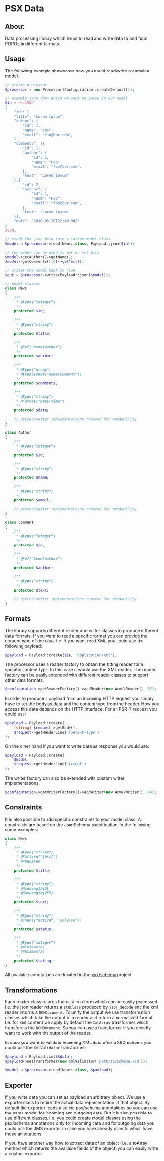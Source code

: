 PSX Data
===

## About

Data processing library which helps to read and write data to and from POPOs
in different formats.

## Usage

The following example showcases how you could read/write a complex model.

```php
// create processor
$processor = new Processor(Configuration::createDefault());

// example json data which we want to parse in our model
$in = <<<JSON
{
    "id": 1,
    "title": "Lorem ipsum",
    "author": {
        "id": 1,
        "name": "Foo",
        "email": "foo@bar.com",
    },
    "comments": [{
        "id": 1,
        "author": {
            "id": 1,
            "name": "Foo",
            "email": "foo@bar.com",
        },
        "text": "Lorem ipsum"
    },{
        "id": 2,
        "author": {
            "id": 1,
            "name": "Foo",
            "email": "foo@bar.com",
        },
        "text": "Lorem ipsum"
    }],
    "date": "2016-03-28T22:40:00Z"
}
JSON;

// reads the json data into a custom model class
$model = $processor->read(News::class, Payload::json($in));

// the model can be used to get or set data
$model->getAuthor()->getName();
$model->getComments()[0]->getText();

// writes the model back to json
$out = $processor->write(Payload::json($model));

// model classes
class News
{
    /**
     * @Type("integer")
     */
    protected $id;

    /**
     * @Type("string")
     */
    protected $title;

    /**
     * @Ref("Acme\Author")
     */
    protected $author;

    /**
     * @Type("array")
     * @Items(@Ref("Acme\Comment"))
     */
    protected $comments;

    /**
     * @Type("string")
     * @Format("date-time")
     */
    protected $date;

    // getter/setter implementations removed for readability
}

class Author
{
    /**
     * @Type("integer")
     */
    protected $id;

    /**
     * @Type("string")
     */
    protected $name;

    /**
     * @Type("string")
     */
    protected $email;

    // getter/setter implementations removed for readability
}

class Comment
{
    /**
     * @Type("integer")
     */
    protected $id;

    /**
     * @Ref("Acme\Author")
     */
    protected $author;

    /**
     * @Type("string")
     */
    protected $text;

    // getter/setter implementations removed for readability
}


```

## Formats

The library supports different reader and writer classes to produce different
data formats. If you want to read a specific format you can provide the content
type of the data. I.e. if you want read XML you could use the following
payload:

```php
$payload = Payload::create($in, 'application/xml');
```

The processor uses a reader factory to obtain the fitting reader for a specific
content type. In this case it would use the XML reader. The reader factory can
be easily extended with different reader classes to support other data formats.

```php
$configuration->getReaderFactory()->addReader(new Acme\Reader(), 32);
```

In order to produce a payload from an incoming HTTP request you simply have to
set the body as data and the content type from the header. How you access this
data depends on the HTTP interface. For an PSR-7 request you could use:

```php
$payload = Payload::create(
    (string) $request->getBody(),
    $request->getHeaderLine('Content-Type')
);
```

On the other hand if you want to write data as response you would use:

```php
$payload = Payload::create(
    $model,
    $request->getHeaderLine('Accept')
);
```

The writer factory can also be extended with custom writer implementations.

```php
$configuration->getWriterFactory()->addWriter(new Acme\Writer(), 64);
```

## Constraints

It is also possible to add specific constraints to your model class. All
constraints are based on the JsonSchema specification. In the following some
examples:

```php
class News
{
    /**
     * @Type("string")
     * @Pattern("[A-z]")
     * @Required
     */
    protected $title;

    /**
     * @Type("string")
     * @MinLength(3)
     * @MaxLength(255)
     */
    protected $text;

    /**
     * @Type("string")
     * @Enum({"active", "deleted"})
     */
    protected $status;

    /**
     * @Type("integer")
     * @Minimum(0)
     * @Maximum(5)
     */
    protected $rating;
}
```

All available annotations are located in the [psx/schema](https://github.com/apioo/psx-schema)
project.

## Transformations

Each reader class returns the data in a form which can be easily processed. I.e.
the json reader returns a `stdClass` produced by `json_decode` and the xml
reader returns a `DOMDocument`. To unify the output we use transformation
classes which take the output of a reader and return a normalized format. I.e.
for xml content we apply by default the `XmlArray` transformer which transforms
the `DOMDocument`. So you can use a transformer if you directly want to work
with the output of the reader.

In case you want to validate incoming XML data after a XSD schema you could use
the `XmlValidator` transformer:

```php
$payload = Payload::xml($data);
$payload->setTransformer(new XmlValidator('path/to/schema.xsd'));

$model = $processor->read(News::class, $payload);

```

## Exporter

If you write data you can set as payload an arbitrary object. We use a exporter
class to return the actual data representation of that object. By default the
exporter reads also the psx/schema annotations so you can use the same model for
incoming and outgoing data. But it is also possible to use different classes.
I.e. you could create model classes using the psx/schema annotations only for
incoming data and for outgoing data you could use the JMS exporter in case you
have already objects which have these annotations.

If you have another way how to extract data of an object (i.e. a toArray
method which returns the available fields of the object) you can easily write
a custom exporter.

